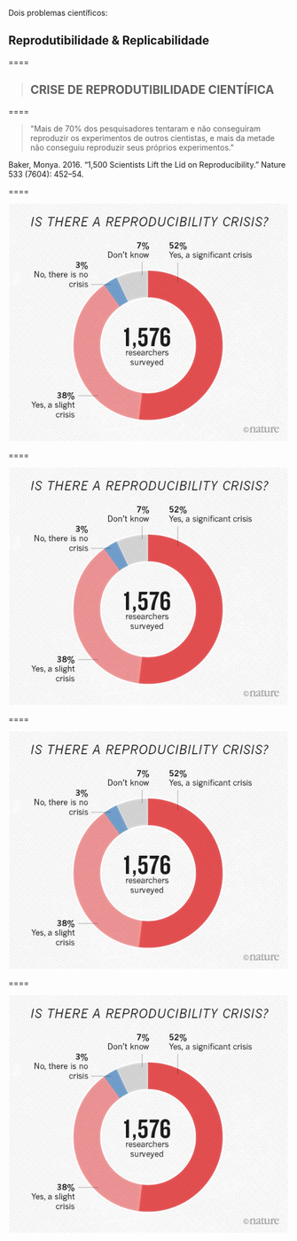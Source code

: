 Dois problemas científicos:

## Reprodutibilidade & Replicabilidade

====

> ## CRISE DE REPRODUTIBILIDADE CIENTÍFICA

====

> "Mais de 70% dos pesquisadores tentaram e não conseguiram reproduzir os experimentos de outros cientistas, e mais da metade não conseguiu reproduzir seus próprios experimentos."

Baker, Monya. 2016. “1,500 Scientists Lift the Lid on
Reproducibility.” Nature 533 (7604): 452–54.

====


![avatar][avatar] <!-- .element: class="pull-center" -->

[avatar]: ../shared/img/1.jpeg

====


![avatar][avatar] <!-- .element: class="pull-center" -->

[avatar]: ../shared/img/2.png

====


![avatar][avatar]

[avatar]: ../shared/img/3.jpg

====


![avatar][avatar]

[avatar]: ../shared/img/111.png
